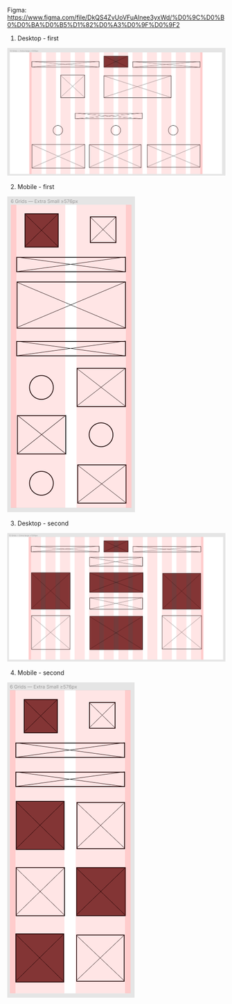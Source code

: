 Figma: https://www.figma.com/file/DkQS4ZvUoVFuAlnee3yxWd/%D0%9C%D0%B0%D0%BA%D0%B5%D1%82%D0%A3%D0%9F%D0%9F2

1. Desktop - first

![alt text](https://github.com/ctel-prj-mng/2-wireframe-130218-MarinaSvistunova/blob/master/%D0%9C%D0%B0%D0%BA%D0%B5%D1%821.png)

2. Mobile - first

![alt text](https://github.com/ctel-prj-mng/2-wireframe-130218-MarinaSvistunova/blob/master/%D0%9C%D0%B0%D0%BA%D0%B5%D1%822.png)

3. Desktop - second

![alt text](https://github.com/ctel-prj-mng/2-wireframe-130218-MarinaSvistunova/blob/master/%D0%9C%D0%B0%D0%BA%D0%B5%D1%823.png)


4. Mobile - second

![alt text](https://github.com/ctel-prj-mng/2-wireframe-130218-MarinaSvistunova/blob/master/%D0%9C%D0%B0%D0%BA%D0%B5%D1%824.png)
